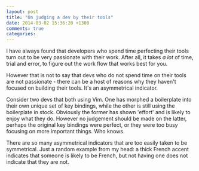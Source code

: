 ```yaml
---
layout: post
title: "On judging a dev by their tools"
date: 2014-03-02 15:36:20 +1300
comments: true
categories: 
---
```


I have always found that developers who spend time perfecting their tools
turn out to be very passionate with their work. After all, it takes _a lot_ of
time, trial and error, to figure out the work flow that works best for
you.

However that is not to say that devs who do not spend time on their tools are
not passionate - there can be a host of reasons why they haven't focused on
building their tools. It's an asymmetrical indicator.

Consider two devs that both using Vim. One has morphed a boilerplate into
their own unique set of key bindings, while the other is still using the
boilerplate in stock. Obviously the former has shown 'effort' and is likely to
enjoy what they do. However no judgement should be made on the latter, perhaps
the original key bindings were perfect, or they were too busy focusing on more
important things. Who knows.

There are so many asymmetrical indicators that are too easily taken to be
symmetrical. Just a random example from my head: a thick French accent
indicates that someone is likely to be French, but not having one does not
indicate that they are not.
